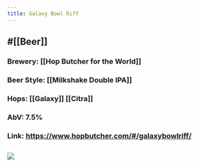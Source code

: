 ```yaml
---
title: Galaxy Bowl Riff
---
```


## #[[Beer]]
### Brewery: [[Hop Butcher for the World]]

### Beer Style: [[Milkshake Double IPA]]

### Hops: [[Galaxy]] [[Citra]]

### AbV: 7.5%

### Link: https://www.hopbutcher.com/#/galaxybowlriff/

## ![](https://images.squarespace-cdn.com/content/v1/56898fcb05f8e23aa28e30e5/1556652515084-LISK217WLVD3OKC8Y6HR/ke17ZwdGBToddI8pDm48kJCx6_esuyDTRQZWqMulV7lZw-zPPgdn4jUwVcJE1ZvWQUxwkmyExglNqGp0IvTJZamWLI2zvYWH8K3-s_4yszcp2ryTI0HqTOaaUohrI8PI9aJcEy8mXiobrbaMTvn5u7Nw8mMeWiAuY7wJiuhgMccKMshLAGzx4R3EDFOm1kBS/Galaxy-Bowl-Riff-Square.jpg?format=1500w)
